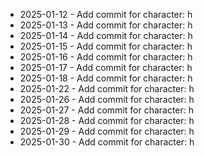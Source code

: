 - 2025-01-12 - Add commit for character: h
- 2025-01-13 - Add commit for character: h
- 2025-01-14 - Add commit for character: h
- 2025-01-15 - Add commit for character: h
- 2025-01-16 - Add commit for character: h
- 2025-01-17 - Add commit for character: h
- 2025-01-18 - Add commit for character: h
- 2025-01-22 - Add commit for character: h
- 2025-01-26 - Add commit for character: h
- 2025-01-27 - Add commit for character: h
- 2025-01-28 - Add commit for character: h
- 2025-01-29 - Add commit for character: h
- 2025-01-30 - Add commit for character: h
